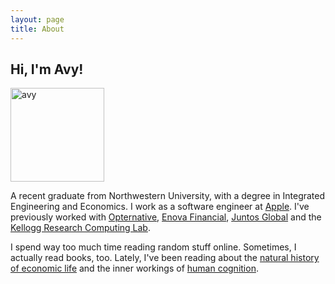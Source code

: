 ```yaml
---
layout: page
title: About
---
```



## Hi, I'm Avy!

<img src="{{ site.image_path }}avy.png" alt="avy" width="150px" height="150px">

A recent graduate from Northwestern University, with a degree in Integrated Engineering and Economics. I work as a software engineer at [Apple](http://www.apple.com). I've previously worked with [Opternative](http://www.opternative.com), [Enova Financial](http://www.enova.com), [Juntos Global](http://www.juntosglobal.com) and the [Kellogg Research Computing Lab](http://www.kellogg.northwestern.edu/researchcomputing).

I spend way too much time reading random stuff online. Sometimes, I actually read books, too. Lately, I've been reading about the [natural history of economic life](http://www.amazon.com/The-Company-Strangers-Natural-Economic/dp/0691146462) and the inner workings of [human cognition](http://www.amazon.com/The-Society-Mind-Marvin-Minsky/dp/0671657135).

